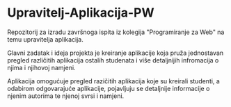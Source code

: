 # Upravitelj-Aplikacija-PW

Repozitorij za izradu završnoga ispita iz kolegija "Programiranje za Web" na temu upravitelja aplikacija.

Glavni zadatak i ideja projekta je kreiranje aplikacije koja pruža jednostavan pregled različitih aplikacija ostalih studenata i više detaljnijih infromacija o njima i njihovoj namjeni.

Aplikacija omogućuje pregled razičitih aplikacija koje su kreirali studenti, a odabirom odgovarajuće aplikacije, pojavljuju se detaljnije informacije o njenim autorima te njenoj svrsi i namjeni.
